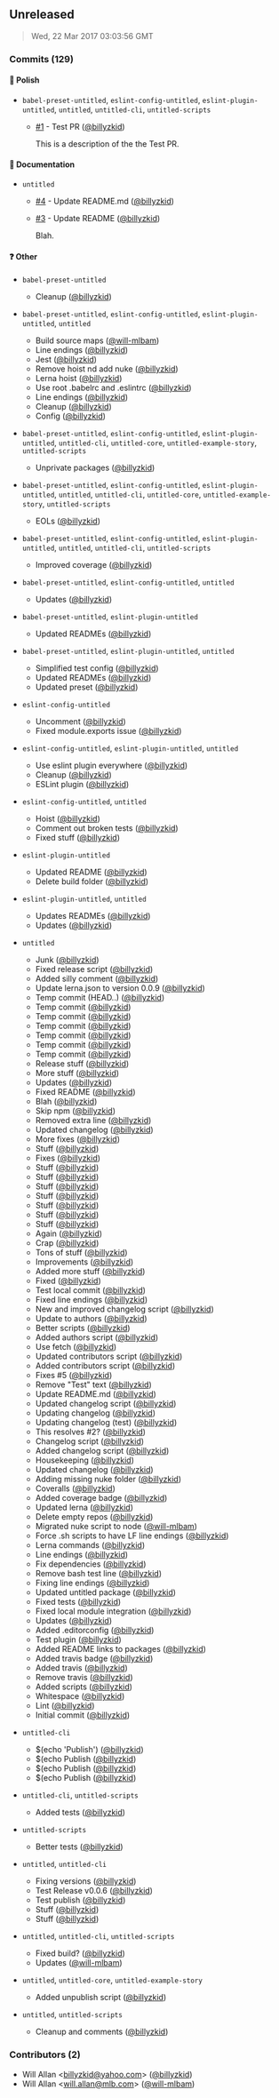 ## Unreleased
> Wed, 22 Mar 2017 03:03:56 GMT

### Commits (129)

#### :nail_care: Polish

* `babel-preset-untitled`, `eslint-config-untitled`, `eslint-plugin-untitled`, `untitled`, `untitled-cli`, `untitled-scripts`

  - [#1](https://github.com/billyzkid/untitled/pull/1) - Test PR ([@billyzkid](https://github.com/billyzkid))

    This is a description of the the Test PR.

#### :memo: Documentation

* `untitled`

  - [#4](https://github.com/billyzkid/untitled/pull/4) - Update README.md ([@billyzkid](https://github.com/billyzkid))
  - [#3](https://github.com/billyzkid/untitled/pull/3) - Update README ([@billyzkid](https://github.com/billyzkid))

    Blah.

#### :question: Other

* `babel-preset-untitled`

  - Cleanup ([@billyzkid](https://github.com/billyzkid))

* `babel-preset-untitled`, `eslint-config-untitled`, `eslint-plugin-untitled`, `untitled`

  - Build source maps ([@will-mlbam](https://github.com/will-mlbam))
  - Line endings ([@billyzkid](https://github.com/billyzkid))
  - Jest ([@billyzkid](https://github.com/billyzkid))
  - Remove hoist nd add nuke ([@billyzkid](https://github.com/billyzkid))
  - Lerna hoist ([@billyzkid](https://github.com/billyzkid))
  - Use root .babelrc and .eslintrc ([@billyzkid](https://github.com/billyzkid))
  - Line endings ([@billyzkid](https://github.com/billyzkid))
  - Cleanup ([@billyzkid](https://github.com/billyzkid))
  - Config ([@billyzkid](https://github.com/billyzkid))

* `babel-preset-untitled`, `eslint-config-untitled`, `eslint-plugin-untitled`, `untitled-cli`, `untitled-core`, `untitled-example-story`, `untitled-scripts`

  - Unprivate packages ([@billyzkid](https://github.com/billyzkid))

* `babel-preset-untitled`, `eslint-config-untitled`, `eslint-plugin-untitled`, `untitled`, `untitled-cli`, `untitled-core`, `untitled-example-story`, `untitled-scripts`

  - EOLs ([@billyzkid](https://github.com/billyzkid))

* `babel-preset-untitled`, `eslint-config-untitled`, `eslint-plugin-untitled`, `untitled`, `untitled-cli`, `untitled-scripts`

  - Improved coverage ([@billyzkid](https://github.com/billyzkid))

* `babel-preset-untitled`, `eslint-config-untitled`, `untitled`

  - Updates ([@billyzkid](https://github.com/billyzkid))

* `babel-preset-untitled`, `eslint-plugin-untitled`

  - Updated READMEs ([@billyzkid](https://github.com/billyzkid))

* `babel-preset-untitled`, `eslint-plugin-untitled`, `untitled`

  - Simplified test config ([@billyzkid](https://github.com/billyzkid))
  - Updated READMEs ([@billyzkid](https://github.com/billyzkid))
  - Updated preset ([@billyzkid](https://github.com/billyzkid))

* `eslint-config-untitled`

  - Uncomment ([@billyzkid](https://github.com/billyzkid))
  - Fixed module.exports issue ([@billyzkid](https://github.com/billyzkid))

* `eslint-config-untitled`, `eslint-plugin-untitled`, `untitled`

  - Use eslint plugin everywhere ([@billyzkid](https://github.com/billyzkid))
  - Cleanup ([@billyzkid](https://github.com/billyzkid))
  - ESLint plugin ([@billyzkid](https://github.com/billyzkid))

* `eslint-config-untitled`, `untitled`

  - Hoist ([@billyzkid](https://github.com/billyzkid))
  - Comment out broken tests ([@billyzkid](https://github.com/billyzkid))
  - Fixed stuff ([@billyzkid](https://github.com/billyzkid))

* `eslint-plugin-untitled`

  - Updated README ([@billyzkid](https://github.com/billyzkid))
  - Delete build folder ([@billyzkid](https://github.com/billyzkid))

* `eslint-plugin-untitled`, `untitled`

  - Updates READMEs ([@billyzkid](https://github.com/billyzkid))
  - Updates ([@billyzkid](https://github.com/billyzkid))

* `untitled`

  - Junk ([@billyzkid](https://github.com/billyzkid))
  - Fixed release script ([@billyzkid](https://github.com/billyzkid))
  - Added silly comment ([@billyzkid](https://github.com/billyzkid))
  - Update lerna.json to version 0.0.9 ([@billyzkid](https://github.com/billyzkid))
  - Temp commit (HEAD..) ([@billyzkid](https://github.com/billyzkid))
  - Temp commit ([@billyzkid](https://github.com/billyzkid))
  - Temp commit ([@billyzkid](https://github.com/billyzkid))
  - Temp commit ([@billyzkid](https://github.com/billyzkid))
  - Temp commit ([@billyzkid](https://github.com/billyzkid))
  - Temp commit ([@billyzkid](https://github.com/billyzkid))
  - Temp commit ([@billyzkid](https://github.com/billyzkid))
  - Release stuff ([@billyzkid](https://github.com/billyzkid))
  - More stuff ([@billyzkid](https://github.com/billyzkid))
  - Updates ([@billyzkid](https://github.com/billyzkid))
  - Fixed README ([@billyzkid](https://github.com/billyzkid))
  - Blah ([@billyzkid](https://github.com/billyzkid))
  - Skip npm ([@billyzkid](https://github.com/billyzkid))
  - Removed extra line ([@billyzkid](https://github.com/billyzkid))
  - Updated changelog ([@billyzkid](https://github.com/billyzkid))
  - More fixes ([@billyzkid](https://github.com/billyzkid))
  - Stuff ([@billyzkid](https://github.com/billyzkid))
  - Fixes ([@billyzkid](https://github.com/billyzkid))
  - Stuff ([@billyzkid](https://github.com/billyzkid))
  - Stuff ([@billyzkid](https://github.com/billyzkid))
  - Stuff ([@billyzkid](https://github.com/billyzkid))
  - Stuff ([@billyzkid](https://github.com/billyzkid))
  - Stuff ([@billyzkid](https://github.com/billyzkid))
  - Stuff ([@billyzkid](https://github.com/billyzkid))
  - Stuff ([@billyzkid](https://github.com/billyzkid))
  - Again ([@billyzkid](https://github.com/billyzkid))
  - Crap ([@billyzkid](https://github.com/billyzkid))
  - Tons of stuff ([@billyzkid](https://github.com/billyzkid))
  - Improvements ([@billyzkid](https://github.com/billyzkid))
  - Added more stuff ([@billyzkid](https://github.com/billyzkid))
  - Fixed ([@billyzkid](https://github.com/billyzkid))
  - Test local commit ([@billyzkid](https://github.com/billyzkid))
  - Fixed line endings ([@billyzkid](https://github.com/billyzkid))
  - New and improved changelog script ([@billyzkid](https://github.com/billyzkid))
  - Update to authors ([@billyzkid](https://github.com/billyzkid))
  - Better scripts ([@billyzkid](https://github.com/billyzkid))
  - Added authors script ([@billyzkid](https://github.com/billyzkid))
  - Use fetch ([@billyzkid](https://github.com/billyzkid))
  - Updated contributors script ([@billyzkid](https://github.com/billyzkid))
  - Added contributors script ([@billyzkid](https://github.com/billyzkid))
  - Fixes #5 ([@billyzkid](https://github.com/billyzkid))
  - Remove "Test" text ([@billyzkid](https://github.com/billyzkid))
  - Update README.md ([@billyzkid](https://github.com/billyzkid))
  - Updated changelog script ([@billyzkid](https://github.com/billyzkid))
  - Updating changelog ([@billyzkid](https://github.com/billyzkid))
  - Updating changelog (test) ([@billyzkid](https://github.com/billyzkid))
  - This resolves #2? ([@billyzkid](https://github.com/billyzkid))
  - Changelog script ([@billyzkid](https://github.com/billyzkid))
  - Added changelog script ([@billyzkid](https://github.com/billyzkid))
  - Housekeeping ([@billyzkid](https://github.com/billyzkid))
  - Updated changelog ([@billyzkid](https://github.com/billyzkid))
  - Adding missing nuke folder ([@billyzkid](https://github.com/billyzkid))
  - Coveralls ([@billyzkid](https://github.com/billyzkid))
  - Added coverage badge ([@billyzkid](https://github.com/billyzkid))
  - Updated lerna ([@billyzkid](https://github.com/billyzkid))
  - Delete empty repos ([@billyzkid](https://github.com/billyzkid))
  - Migrated nuke script to node ([@will-mlbam](https://github.com/will-mlbam))
  - Force .sh scripts to have LF line endings ([@billyzkid](https://github.com/billyzkid))
  - Lerna commands ([@billyzkid](https://github.com/billyzkid))
  - Line endings ([@billyzkid](https://github.com/billyzkid))
  - Fix dependencies ([@billyzkid](https://github.com/billyzkid))
  - Remove bash test line ([@billyzkid](https://github.com/billyzkid))
  - Fixing line endings ([@billyzkid](https://github.com/billyzkid))
  - Updated untitled package ([@billyzkid](https://github.com/billyzkid))
  - Fixed tests ([@billyzkid](https://github.com/billyzkid))
  - Fixed local module integration ([@billyzkid](https://github.com/billyzkid))
  - Updates ([@billyzkid](https://github.com/billyzkid))
  - Added .editorconfig ([@billyzkid](https://github.com/billyzkid))
  - Test plugin ([@billyzkid](https://github.com/billyzkid))
  - Added README links to packages ([@billyzkid](https://github.com/billyzkid))
  - Added travis badge ([@billyzkid](https://github.com/billyzkid))
  - Added travis ([@billyzkid](https://github.com/billyzkid))
  - Remove travis ([@billyzkid](https://github.com/billyzkid))
  - Added scripts ([@billyzkid](https://github.com/billyzkid))
  - Whitespace ([@billyzkid](https://github.com/billyzkid))
  - Lint ([@billyzkid](https://github.com/billyzkid))
  - Initial commit ([@billyzkid](https://github.com/billyzkid))

* `untitled-cli`

  - $(echo 'Publish') ([@billyzkid](https://github.com/billyzkid))
  - $(echo Publish ([@billyzkid](https://github.com/billyzkid))
  - $(echo Publish ([@billyzkid](https://github.com/billyzkid))
  - $(echo Publish ([@billyzkid](https://github.com/billyzkid))

* `untitled-cli`, `untitled-scripts`

  - Added tests ([@billyzkid](https://github.com/billyzkid))

* `untitled-scripts`

  - Better tests ([@billyzkid](https://github.com/billyzkid))

* `untitled`, `untitled-cli`

  - Fixing versions ([@billyzkid](https://github.com/billyzkid))
  - Test Release v0.0.6 ([@billyzkid](https://github.com/billyzkid))
  - Test publish ([@billyzkid](https://github.com/billyzkid))
  - Stuff ([@billyzkid](https://github.com/billyzkid))
  - Stuff ([@billyzkid](https://github.com/billyzkid))

* `untitled`, `untitled-cli`, `untitled-scripts`

  - Fixed build? ([@billyzkid](https://github.com/billyzkid))
  - Updates ([@will-mlbam](https://github.com/will-mlbam))

* `untitled`, `untitled-core`, `untitled-example-story`

  - Added unpublish script ([@billyzkid](https://github.com/billyzkid))

* `untitled`, `untitled-scripts`

  - Cleanup and comments ([@billyzkid](https://github.com/billyzkid))

### Contributors (2)

* Will Allan \<billyzkid@yahoo.com> ([@billyzkid](https://github.com/billyzkid))
* Will Allan \<will.allan@mlb.com> ([@will-mlbam](https://github.com/will-mlbam))
